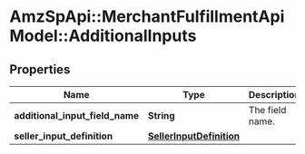 # AmzSpApi::MerchantFulfillmentApiModel::AdditionalInputs

## Properties
Name | Type | Description | Notes
------------ | ------------- | ------------- | -------------
**additional_input_field_name** | **String** | The field name. | [optional] 
**seller_input_definition** | [**SellerInputDefinition**](SellerInputDefinition.md) |  | [optional] 


